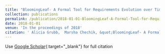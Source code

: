 ```yaml
---
title: "BloomingLeaf- A Formal Tool for Requirements Evolution over Time"
collection: publications
permalink: /publication/2018-01-01-BloomingLeaf-A-Formal-Tool-for-Requirements-Evolution-over-Time
date: 2018-01-01
venue: 'In the proceedings of 2018'
citation: ' Alicia Grubb,  Marsha Chechik, &quot;BloomingLeaf- A Formal Tool for Requirements Evolution over Time.&quot; In the proceedings of 2018, 2018.'
---
```

Use [Google Scholar](https://scholar.google.com/scholar?q=BloomingLeaf++A+Formal+Tool+for+Requirements+Evolution+over+Time){:target="_blank"} for full citation